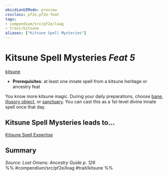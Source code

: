 ```yaml
---
obsidianUIMode: preview
cssclass: pf2e,pf2e-feat
tags:
- compendium/src/pf2e/loag
- trait/kitsune
aliases: ["Kitsune Spell Mysteries"]
---
```

# Kitsune Spell Mysteries  *Feat 5*  
[kitsune](../../Rules/traits/kitsune-loag.md)  

- **Prerequisites**: at least one innate spell from a kitsune heritage or ancestry feat

You know more kitsune magic. During your daily preparations, choose [bane](../spells/bane.md), [illusory object](../spells/illusory-object.md), or [sanctuary](../spells/sanctuary.md). You can cast this as a 1st-level divine innate spell once that day.

## Kitsune Spell Mysteries leads to...

[Kitsune Spell Expertise](kitsune-spell-expertise-loag.md)

## Summary

*Source: Lost Omens: Ancestry Guide p. 126*  
%% #compendium/src/pf2e/loag #trait/kitsune %%